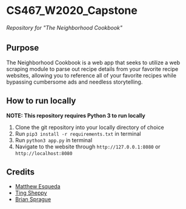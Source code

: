 # CS467_W2020_Capstone
###### Repository for "The Neighborhood Cookbook"

## Purpose
The Neighborhood Cookbook is a web app that seeks to utilize a web scraping module to parse out recipe details from your favorite recipe websites, allowing you to reference all of your favorite recipes while bypassing cumbersome ads and needless storytelling. 

## How to run locally

**NOTE: This repository requires Python 3 to run locally**

1. Clone the git repository into your locally directory of choice
2. Run `pip3 install -r requirements.txt` in terminal
3. Run `python3 app.py` in terminal
4. Navigate to the website through `http://127.0.0.1:8080` or `http://localhost:8080`

## Credits
- [Matthew Esqueda](https://github.com/matthewjw2007)
- [Ting Sheppy](https://github.com/pdxting)
- [Brian Sprague](https://github.com/brian-sprague)
